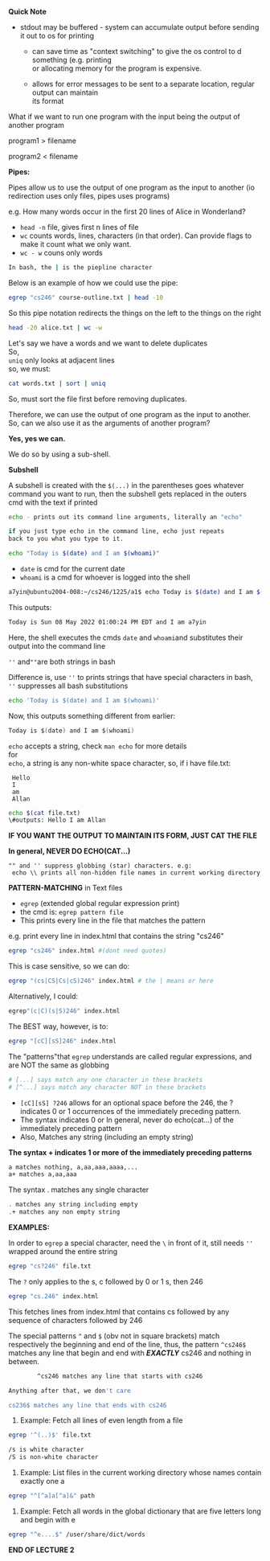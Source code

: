 **Quick Note**

- stdout may be buffered - system can accumulate output before sending it out to os for printing
    - can save time as "context switching" to give the os control to d something (e.g. printing  
        or allocating memory for the program is expensive.  
        
    - allows for error messages to be sent to a separate location, regular output can maintain  
        its format  
        

What if we want to run one program with the input being the output of another program

program1 > filename

program2 < filename

**Pipes:**

Pipes allow us to use the output of one program as the input to another (io redirection uses only files, pipes uses programs)

e.g. How many words occur in the first 20 lines of Alice in Wonderland?

- `head -n` file, gives first n lines of file
- `wc` counts words, lines, characters (in that order). Can provide flags to make it count what we only want.
- `wc - w` couns only words

```Bash
In bash, the | is the piepline character
```

Below is an example of how we could use the pipe:

```Bash
egrep "cs246" course-outline.txt | head -10
```

So this pipe notation redirects the things on the left to the things on the right

```Bash
head -20 alice.txt | wc -w
```

Let's say we have a words and we want to delete duplicates  
So,  
`uniq` only looks at adjacent lines  
so, we must:  

```Bash
cat words.txt | sort | uniq
```

So, must sort the file first before removing duplicates.

Therefore, we can use the output of one program as the input to another. So, can we also use it as the arguments of another program?

  

**Yes, yes we can.**

  

We do so by using a sub-shell.

**Subshell**

A subshell is created with the `$(...)` in the parentheses goes whatever command you want to run, then the subshell gets replaced in the outers cmd with the text if printed

```Bash
echo - prints out its command line arguments, literally an "echo"

if you just type echo in the command line, echo just repeats
back to you what you type to it.
```

```Bash
echo "Today is $(date) and I am $(whoami)"
```

- `date` is cmd for the current date
- `whoami` is a cmd for whoever is logged into the shell

```Bash
a7yin@ubuntu2004-008:~/cs246/1225/a1$ echo Today is $(date) and I am $(whoami)
```

This outputs:

```Bash
Today is Sun 08 May 2022 01:00:24 PM EDT and I am a7yin
```

Here, the shell executes the cmds `date` and `whoami`and substitutes their output into the command line

`''` and`""`are both strings in bash

Difference is, use `''` to prints strings that have special characters in bash, `''` suppresses all bash substitutions

```Bash
echo 'Today is $(date) and I am $(whoami)'
```

Now, this outputs something different from earlier:

```C
Today is $(date) and I am $(whoami)
```

`echo` accepts a string, check `man echo` for more details  
for  
`echo`, a string is any non-white space character, so, if i have file.txt:

```Plain
 Hello
 I
 am
 Allan
```

```Bash
echo $(cat file.txt)
\#outputs: Hello I am Allan
```

**IF YOU WANT THE OUTPUT TO MAINTAIN ITS FORM, JUST CAT THE FILE**

**In general, NEVER DO ECHO(CAT...)**

```Plain
"" and '' suppress globbing (star) characters. e.g:
 echo \\ prints all non-hidden file names in current working directory
```

**PATTERN-MATCHING** in Text files

- `egrep` (extended global regular expression print)
- the cmd is: `egrep pattern file`
- This prints every line in the file that matches the pattern

e.g. print every line in index.html that contains the string "cs246"

```Bash
egrep "cs246" index.html #(dont need quotes)
```

This is case sensitive, so we can do:

```Bash
egrep "(cs|CS|Cs|cS)246" index.html # the | means or here
```

Alternatively, I could:

```Bash
egrep"(c|C)(s|S)246" index.html
```

The BEST way, however, is to:

```Bash
egrep "[cC][sS]246" index.html
```

The "patterns"that `egrep` understands are called regular expressions, and are NOT the same as globbing

```Bash
# [...] says match any one character in these brackets
# [^...] says match any character NOT in these brackets
```

- `[cC][sS] ?246` allows for an optional space before the 246, the ? indicates 0 or 1 occurrences of the immediately preceding pattern.
- The syntax indicates 0 or In general, never do echo(cat...) of the immediately preceding pattern
- Also, Matches any string (including an empty string)

**The syntax + indicates 1 or more of the immediately preceding patterns**

```Bash
a matches nothing, a,aa,aaa,aaaa,...
a+ matches a,aa,aaa
```

The syntax . matches any single character

```Bash
. matches any string including empty
.+ matches any non empty string
```

**EXAMPLES:**

In order to `egrep` a special character, need the `\` in front of it, still needs `''` wrapped around the entire string

```Bash
egrep "cs?246" file.txt
```

The `?` only applies to the s, c followed by 0 or 1 s, then 246

```Bash
egrep "cs.246" index.html
```

This fetches lines from index.html that contains cs followed by any sequence of characters followed by 246

The special patterns `^` and `$` (obv not in square brackets) match respectively the beginning and end of the line, thus, the pattern `^cs246$` matches any line that begin and end with _**EXACTLY**_ cs246 and nothing in between.

```Bash
		^cs246 matches any line that starts with cs246

Anything after that, we don't care

cs236$ matches any line that ends with cs246
```

1. Example: Fetch all lines of even length from a file

```Bash
egrep '^(..)$' file.txt
```

```Bash
/s is white character
/S is non-white character
```

1. Example: List files in the current working directory whose names contain exactly one a

```Bash
egrep "^[^a]a[^a]&" path
```

1. Example: Fetch all words in the global dictionary that are five letters long and begin with e

```Bash
egrep "^e....$" /user/share/dict/words
```

**END OF LECTURE 2**